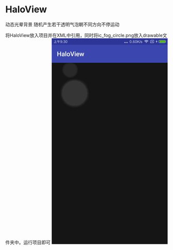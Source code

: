 # HaloView
动态光晕背景
随机产生若干透明气泡朝不同方向不停运动

将HaloView放入项目并在XML中引用，同时将ic_fog_circle.png放入drawable文件夹中。运行项目即可
![image](https://github.com/617218557/HaloView/blob/master/haloview.gif)
